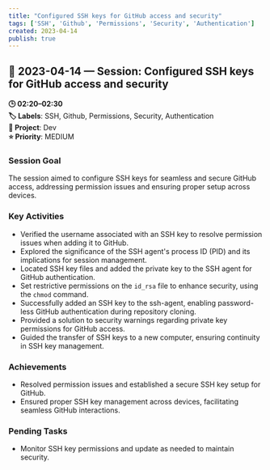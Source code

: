 ```yaml
---
title: "Configured SSH keys for GitHub access and security"
tags: ['SSH', 'Github', 'Permissions', 'Security', 'Authentication']
created: 2023-04-14
publish: true
---
```


## 📅 2023-04-14 — Session: Configured SSH keys for GitHub access and security

**🕒 02:20–02:30**  
**🏷️ Labels**: SSH, Github, Permissions, Security, Authentication  
**📂 Project**: Dev  
**⭐ Priority**: MEDIUM  


### Session Goal
The session aimed to configure SSH keys for seamless and secure GitHub access, addressing permission issues and ensuring proper setup across devices.

### Key Activities
- Verified the username associated with an SSH key to resolve permission issues when adding it to GitHub.
- Explored the significance of the SSH agent's process ID (PID) and its implications for session management.
- Located SSH key files and added the private key to the SSH agent for GitHub authentication.
- Set restrictive permissions on the `id_rsa` file to enhance security, using the `chmod` command.
- Successfully added an SSH key to the ssh-agent, enabling password-less GitHub authentication during repository cloning.
- Provided a solution to security warnings regarding private key permissions for GitHub access.
- Guided the transfer of SSH keys to a new computer, ensuring continuity in SSH key management.

### Achievements
- Resolved permission issues and established a secure SSH key setup for GitHub.
- Ensured proper SSH key management across devices, facilitating seamless GitHub interactions.

### Pending Tasks
- Monitor SSH key permissions and update as needed to maintain security.
